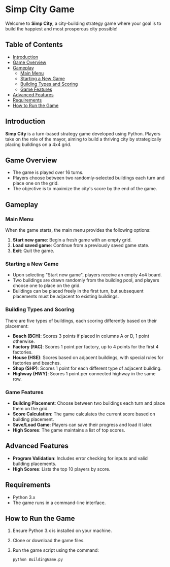 # Simp City Game

Welcome to **Simp City**, a city-building strategy game where your goal is to build the happiest and most prosperous city possible!

## Table of Contents
- [Introduction](#introduction)
- [Game Overview](#game-overview)
- [Gameplay](#gameplay)
  - [Main Menu](#main-menu)
  - [Starting a New Game](#starting-a-new-game)
  - [Building Types and Scoring](#building-types-and-scoring)
  - [Game Features](#game-features)
- [Advanced Features](#advanced-features)
- [Requirements](#requirements)
- [How to Run the Game](#how-to-run-the-game)

## Introduction
**Simp City** is a turn-based strategy game developed using Python. Players take on the role of the mayor, aiming to build a thriving city by strategically placing buildings on a 4x4 grid.

## Game Overview
- The game is played over 16 turns.
- Players choose between two randomly-selected buildings each turn and place one on the grid.
- The objective is to maximize the city's score by the end of the game.

## Gameplay

### Main Menu
When the game starts, the main menu provides the following options:
1. **Start new game**: Begin a fresh game with an empty grid.
2. **Load saved game**: Continue from a previously saved game state.
3. **Exit**: Quit the game.

### Starting a New Game
- Upon selecting "Start new game", players receive an empty 4x4 board.
- Two buildings are drawn randomly from the building pool, and players choose one to place on the grid.
- Buildings can be placed freely in the first turn, but subsequent placements must be adjacent to existing buildings.

### Building Types and Scoring
There are five types of buildings, each scoring differently based on their placement:
- **Beach (BCH)**: Scores 3 points if placed in columns A or D, 1 point otherwise.
- **Factory (FAC)**: Scores 1 point per factory, up to 4 points for the first 4 factories.
- **House (HSE)**: Scores based on adjacent buildings, with special rules for factories and beaches.
- **Shop (SHP)**: Scores 1 point for each different type of adjacent building.
- **Highway (HWY)**: Scores 1 point per connected highway in the same row.

### Game Features
- **Building Placement**: Choose between two buildings each turn and place them on the grid.
- **Score Calculation**: The game calculates the current score based on building placement.
- **Save/Load Game**: Players can save their progress and load it later.
- **High Scores**: The game maintains a list of top scores.

## Advanced Features
- **Program Validation**: Includes error checking for inputs and valid building placements.
- **High Scores**: Lists the top 10 players by score.

## Requirements
- Python 3.x
- The game runs in a command-line interface.

## How to Run the Game
1. Ensure Python 3.x is installed on your machine.
  
2. Clone or download the game files.
  
3. Run the game script using the command:
   ```bash
   python BuildingGame.py
   ```
